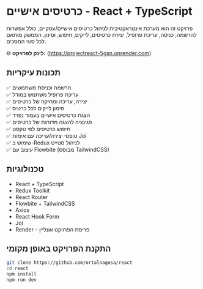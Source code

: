 # כרטיסים אישיים - React + TypeScript

פרויקט זה הוא מערכת אינטראקטיבית לניהול כרטיסים אישיים/עסקיים, כולל אפשרות להרשמה, כניסה, עריכת פרופיל, יצירת כרטיסים, לייקים, חיפוש, וסינון. הממשק מותאם לכל סוגי המסכים.

🌐 **לינק לפרויקט:** (https://projectreact-5gsn.onrender.com)

## תכונות עיקריות

✅ הרשמה וכניסת משתמשים  
✅ עריכת פרופיל משתמש במודל  
✅ יצירה, עריכה ומחיקה של כרטיסים  
✅ סימון לייקים לכל כרטיס  
✅ הצגת כרטיסים אישיים בעמוד נפרד  
✅ פגינציה להצגה מדורגת של כרטיסים  
✅ חיפוש כרטיסים לפי טקסט  
✅ טופסי יצירה/עריכה עם אימות Joi  
✅ שימוש ב-Redux לניהול סטייט  
✅ עיצוב עם Flowbite (מבוסס TailwindCSS)

## טכנולוגיות

- React + TypeScript  
- Redux Toolkit  
- React Router  
- Flowbite + TailwindCSS  
- Axios  
- React Hook Form  
- Joi  
- Render – פריסת הפרויקט אונליין

## התקנת הפרויקט באופן מקומי

```bash
git clone https://github.com/ortalnagosa/react
cd react
npm install
npm run dev
